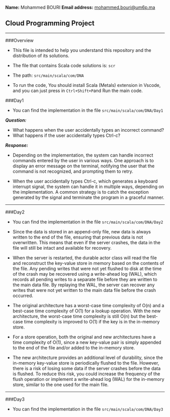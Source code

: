 **Name:** Mohammed BOURI
**Email address:** mohammed.bouri@um6p.ma  

## **Cloud Programming Project**  
-----------

###Overview
- This file is intended to help you understand this repository and the distribution of its solutions.

- The file that contains Scala code solutions is: `scr`

- The path: `src/main/scala/com/DNA`

- To run the code, You should install Scala (Metals) extension in Vscode, and you can just press in `Ctrl+Shift+P`and Run the main code.

###Day1

- You can find the implementation in the file `src/main/scala/com/DNA/Day1`

***Question:***

- What happens when the user accidentally types an incorrect command?
- What happens if the user accidentally types Ctrl-c?

***Response:***

- Depending on the implementation, the system can handle incorrect commands entered by the user in various ways. One approach is to display an error message on the terminal, notifying the user that the command is not recognized, and prompting them to retry.

- When the user accidentally types Ctrl-c, which generates a keyboard interrupt signal, the system can handle it in multiple ways, depending on the implementation. A common strategy is to catch the exception generated by the signal and terminate the program in a graceful manner.

-----------
###Day2

- You can find the implementation in the file `src/main/scala/com/DNA/Day2`
  
- Since the data is stored in an append-only file, new data is always written to the end of the file, ensuring that previous data is not overwritten. This means that even if the server crashes, the data in the file will still be intact and available for recovery.

- When the server is restarted, the durable actor class will read the file and reconstruct the key-value store in memory based on the contents of the file. Any pending writes that were not yet flushed to disk at the time of the crash may be recovered using a write-ahead log (WAL), which records all pending writes to a separate file before they are written to the main data file. By replaying the WAL, the server can recover any writes that were not yet written to the main data file before the crash occurred.

- The original architecture has a worst-case time complexity of O(n) and a best-case time complexity of O(1) for a lookup operation. With the new architecture, the worst-case time complexity is still O(n) but the best-case time complexity is improved to O(1) if the key is in the in-memory store.

- For a store operation, both the original and new architectures have a time complexity of O(1), since a new key-value pair is simply appended to the end of the file and/or added to the in-memory store.

- The new architecture provides an additional level of durability, since the in-memory key-value store is periodically flushed to the file. However, there is a risk of losing some data if the server crashes before the data is flushed. To reduce this risk, you could increase the frequency of the flush operation or implement a write-ahead log (WAL) for the in-memory store, similar to the one used for the main file.
--------------
###Day3


- You can find the implementation in the file `src/main/scala/com/DNA/Day3`

